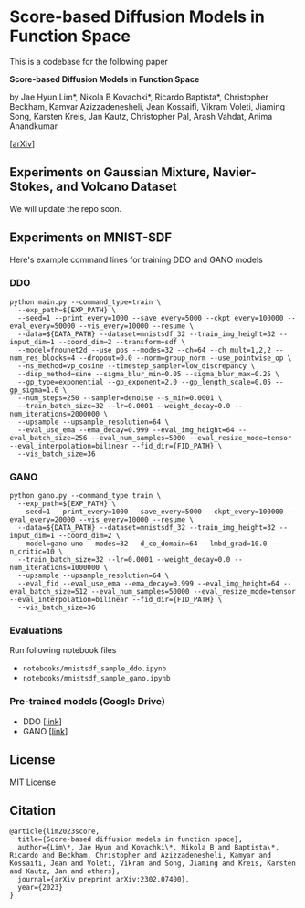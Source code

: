 # Score-based Diffusion Models in Function Space

This is a codebase for the following paper

**Score-based Diffusion Models in Function Space**

by Jae Hyun Lim\*, Nikola B Kovachki\*, Ricardo Baptista\*, Christopher Beckham, Kamyar Azizzadenesheli, Jean Kossaifi, Vikram Voleti, Jiaming Song, Karsten Kreis, Jan Kautz, Christopher Pal, Arash Vahdat, Anima Anandkumar

[[arXiv](https://arxiv.org/abs/2302.07400)]

## Experiments on Gaussian Mixture, Navier-Stokes, and Volcano Dataset
We will update the repo soon.

## Experiments on MNIST-SDF
Here's example command lines for training DDO and GANO models

### DDO
```
python main.py --command_type=train \
  --exp_path=${EXP_PATH} \
  --seed=1 --print_every=1000 --save_every=5000 --ckpt_every=100000 --eval_every=50000 --vis_every=10000 --resume \
  --data=${DATA_PATH} --dataset=mnistsdf_32 --train_img_height=32 --input_dim=1 --coord_dim=2 --transform=sdf \
  --model=fnounet2d --use_pos --modes=32 --ch=64 --ch_mult=1,2,2 --num_res_blocks=4 --dropout=0.0 --norm=group_norm --use_pointwise_op \
  --ns_method=vp_cosine --timestep_sampler=low_discrepancy \
  --disp_method=sine --sigma_blur_min=0.05 --sigma_blur_max=0.25 \
  --gp_type=exponential --gp_exponent=2.0 --gp_length_scale=0.05 --gp_sigma=1.0 \
  --num_steps=250 --sampler=denoise --s_min=0.0001 \
  --train_batch_size=32 --lr=0.0001 --weight_decay=0.0 --num_iterations=2000000 \
  --upsample --upsample_resolution=64 \
  --eval_use_ema --ema_decay=0.999 --eval_img_height=64 --eval_batch_size=256 --eval_num_samples=5000 --eval_resize_mode=tensor --eval_interpolation=bilinear --fid_dir={FID_PATH} \
  --vis_batch_size=36
```


### GANO

```
python gano.py --command_type train \
  --exp_path=${EXP_PATH} \
  --seed=1 --print_every=1000 --save_every=5000 --ckpt_every=100000 --eval_every=20000 --vis_every=10000 --resume \
  --data=${DATA_PATH} --dataset=mnistsdf_32 --train_img_height=32 --input_dim=1 --coord_dim=2 \
  --model=gano-uno --modes=32 --d_co_domain=64 --lmbd_grad=10.0 --n_critic=10 \
  --train_batch_size=32 --lr=0.0001 --weight_decay=0.0 --num_iterations=1000000 \
  --upsample --upsample_resolution=64 \
  --eval_fid --eval_use_ema --ema_decay=0.999 --eval_img_height=64 --eval_batch_size=512 --eval_num_samples=50000 --eval_resize_mode=tensor --eval_interpolation=bilinear --fid_dir={FID_PATH} \
  --vis_batch_size=36
```

### Evaluations
Run following notebook files
- `notebooks/mnistsdf_sample_ddo.ipynb`
- `notebooks/mnistsdf_sample_gano.ipynb`
  
### Pre-trained models (Google Drive)
- DDO  [[link](https://drive.google.com/file/d/1aMKEIEMI2sZKeK0TbFwHxDUNh6B-bP2l/view)]
- GANO [[link](https://drive.google.com/file/d/1aDa6sf5WFbW85kiTewvJbN55fhFZbx1M/view)]

## License
MIT License

## Citation
```
@article{lim2023score,
  title={Score-based diffusion models in function space},
  author={Lim\*, Jae Hyun and Kovachki\*, Nikola B and Baptista\*, Ricardo and Beckham, Christopher and Azizzadenesheli, Kamyar and Kossaifi, Jean and Voleti, Vikram and Song, Jiaming and Kreis, Karsten and Kautz, Jan and others},
  journal={arXiv preprint arXiv:2302.07400},
  year={2023}
}
```

